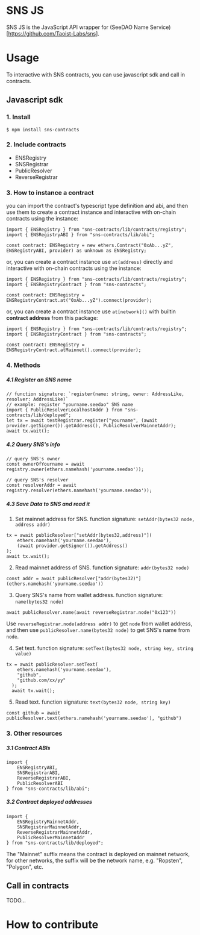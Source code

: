 # SNS JS

SNS JS is the JavaScript API wrapper for (SeeDAO Name Service)[https://github.com/Taoist-Labs/sns].

# Usage

To interactive with SNS contracts, you can use javascript sdk and call in contracts.

## Javascript sdk

### 1. Install

```
$ npm install sns-contracts
```

### 2. Include contracts

* ENSRegistry
* SNSRegistrar
* PublicResolver
* ReverseRegistrar

### 3. How to instance a contract

you can import the contract's typescript type definition and abi, and then use them to create a contract instance and interactive with on-chain contracts using the instance:

```
import { ENSRegistry } from "sns-contracts/lib/contracts/registry";
import { ENSRegistryABI } from "sns-contracts/lib/abi";

const contract: ENSRegistry = new ethers.Contract("0xAb...yZ", ENSRegistryABI, provider) as unknown as ENSRegistry;
```

or, you can create a contract instance use `at(address)` directly and interactive with on-chain contracts using the instance:

```
import { ENSRegistry } from "sns-contracts/lib/contracts/registry";
import { ENSRegistryContract } from "sns-contracts";

const contract: ENSRegistry = ENSRegistryContract.at("0xAb...yZ").connect(provider);
```

or, you can create a contract instance use `at[network]()` with builtin **contract address** from this package:

```
import { ENSRegistry } from "sns-contracts/lib/contracts/registry";
import { ENSRegistryContract } from "sns-contracts";

const contract: ENSRegistry = ENSRegistryContract.atMainnet().connect(provider);
```

### 4. Methods

##### 4.1 Register an SNS name

```
// function signature: `register(name: string, owner: AddressLike, resolver: AddressLike)`
// example: register "yourname.seedao" SNS name
import { PublicResolverLocalhostAddr } from "sns-contracts/lib/deployed";
let tx = await testRegistrar.register("yourname", (await provider.getSigner()).getAddress(), PublicResolverMainnetAddr);
await tx.wait();
```

##### 4.2 Query SNS's info

```
// query SNS's owner
const ownerOfYourname = await registry.owner(ethers.namehash('yourname.seedao'));

// query SNS's resolver
const resolverAddr = await registry.resolver(ethers.namehash('yourname.seedao'));
```

##### 4.3 Save Data to SNS and read it

1. Set mainnet address for SNS. function signature: `setAddr(bytes32 node, address addr)`

```
tx = await publicResolver["setAddr(bytes32,address)"](
    ethers.namehash('yourname.seedao'),
    (await provider.getSigner()).getAddress()
);
await tx.wait();
```

2. Read mainnet address of SNS. function signature: `addr(bytes32 node)`

```
const addr = await publicResolver["addr(bytes32)"](ethers.namehash('yourname.seedao'))
```

3. Query SNS's name from wallet address. function signature: `name(bytes32 node)`

```
await publicResolver.name(await reverseRegistrar.node("0x123"))
```

Use `reverseRegistrar.node(address addr)` to get `node` from wallet address, and then use `publicResolver.name(bytes32 node)` to get SNS's name from `node`.


4. Set text. function signature: `setText(bytes32 node, string key, string value)`

```
tx = await publicResolver.setText(
    ethers.namehash('yourname.seedao'),
    "github",
    "github.com/xx/yy"
  );
  await tx.wait();
```

5. Read text. function signature: `text(bytes32 node, string key)`

```
const github = await publicResolver.text(ethers.namehash('yourname.seedao'), "github")
```

### 3. Other resources

##### 3.1 Contract ABIs

```
import { 
    ENSRegistryABI,
    SNSRegistrarABI,
    ReverseRegistrarABI,
    PublicResolverABI
} from "sns-contracts/lib/abi";
```

##### 3.2 Contract deployed addresses

```
import { 
    ENSRegistryMainnetAddr,
    SNSRegistrarMainnetAddr,
    ReverseRegistrarMainnetAddr,
    PublicResolverMainnetAddr
} from "sns-contracts/lib/deployed";
```

The "Mainnet" suffix means the contract is deployed on mainnet network, for other networks, the suffix will be the network name, e.g. "Ropsten", "Polygon", etc.

## Call in contracts

TODO...

# How to contribute
